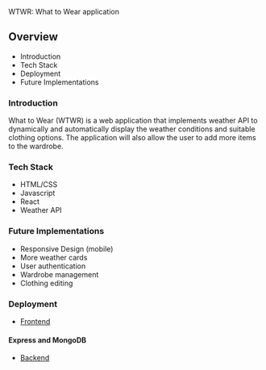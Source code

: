 WTWR: What to Wear application

## Overview

- Introduction
- Tech Stack
- Deployment
- Future Implementations

### Introduction

What to Wear (WTWR) is a web application that implements weather API to dynamically and automatically display the weather conditions and suitable clothing options. The application will also allow the user to add more items to the wardrobe.

### Tech Stack

- HTML/CSS
- Javascript
- React
- Weather API

### Future Implementations

- Responsive Design (mobile)
- More weather cards
- User authentication
- Wardrobe management
- Clothing editing

### Deployment

- [Frontend](https://samausmith.github.io/se_project_react/)

#### Express and MongoDB

- [Backend](https://github.com/samausmith/se_project_express.git)
